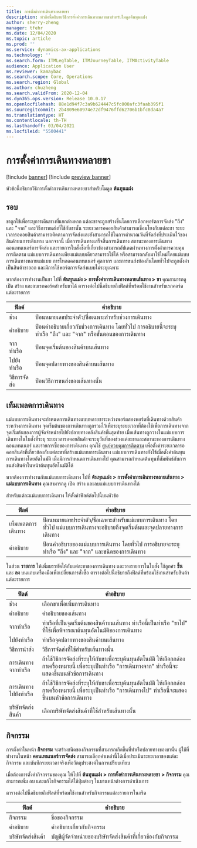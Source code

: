 ```yaml
---
title: การตั้งค่าการเดินทางหลายขา
description: หัวข้อนี้อธิบายวิธีการตั้งค่าการเดินทางหลายขาสำหรับโมดูลต้นทุนแฝง
author: sherry-zheng
manager: tfehr
ms.date: 12/04/2020
ms.topic: article
ms.prod: ''
ms.service: dynamics-ax-applications
ms.technology: ''
ms.search.form: ITMLegTable, ITMJourneyTable, ITMActivityTable
audience: Application User
ms.reviewer: kamaybac
ms.search.scope: Core, Operations
ms.search.region: Global
ms.author: chuzheng
ms.search.validFrom: 2020-12-04
ms.dyn365.ops.version: Release 10.0.17
ms.openlocfilehash: 88e1d94f7c3a9b624447c5fc000afc3faab395f1
ms.sourcegitcommit: 2b4809e60974e72df9476ffd62706b1bfc8da4a7
ms.translationtype: HT
ms.contentlocale: th-TH
ms.lasthandoff: 03/04/2021
ms.locfileid: "5500441"
---
```

# <a name="multi-leg-journey-setup"></a>การตั้งค่าการเดินทางหลายขา

[!include [banner](../../includes/banner.md)]
[!include [preview banner](../includes/preview-banner.md)]

หัวข้อนี้อธิบายวิธีการตั้งค่าการเดินทางหลายขาสำหรับโมดูล **ต้นทุนแฝง**

## <a name="legs"></a>รอบ

ขาถูกใช้เพื่อระบุการเดินทางที่แยกต่างหาก แต่ละขาจะถูกสร้างขึ้นโดยการเลือกพอร์ตการจัดส่ง "ถึง" และ "จาก" และวิธีการขนส่งที่ใช้กับขานั้น ระยะเวลารอคอยสินค้าสามารถเชื่อมโยงกับแต่ละขา ระยะเวลารอคอยสินค้าสามารถติดตามการจัดส่งและยังสามารถใช้ในการคํานวณวันที่จัดส่งที่ประเมินไว้ของสินค้าบนการเดินทาง นอกจากนี้ เมื่อการเดินทางเสร็จสิ้นการเดินทาง สถานะของการเดินทาง คอนเทนเนอร์การจัดส่ง และรายการใบสั่งซื้อที่เกี่ยวข้องสามารถอัปเดตผ่านทางการตั้งค่าการควบคุมการติดตาม แม่แบบการเดินทางเพียงแม่แบบเดียวสามารถใช้ได้ หรือสามารถกลับมาใช้ใหม่โดยแม่แบบการเดินทางหลายแม่แบบ การโหลดคอนเทนเนอร์ ศุลกากร และการขนส่งท้องถิ่นโดยทั่วไปจะถูกตั้งค่าเป็นสินค้าขาออก และมีการใช้พอร์ตการจัดส่งแบบไม่ระบุเฉพาะ

หากต้องการทำงานเป็นขา ไปที่ **ต้นทุนแฝง \> การตั้งค่าการเดินทางหลายเส้นทาง \> ขา** คุณสามารถดู เปิด สร้าง และลบเรกคอร์ดสำหรับขาได้ ตารางต่อไปนี้อธิบายถึงฟิลด์ที่พร้อมใช้งานสำหรับเรกคอร์ดแต่ละรายการ

| ฟิลด์ | คำอธิบาย |
|---|---|
| ช่วง | ป้อนหมายเลขประจำตัว/ชื่อเฉพาะสำหรับช่วงการเดินทาง |
| คำอธิบาย | ป้อนคำอธิบายเกี่ยวกับช่วงการเดินทาง โดยทั่วไป การอธิบายนี้จะระบุท่าเรือ "ถึง" และ "จาก" หรือขั้นตอนของการเดินทาง |
| จากท่าเรือ | ป้อนจุดเริ่มต้นของสินค้าบนเส้นทาง |
| ไปยังท่าเรือ | ป้อนจุดปลายทางของสินค้าบนเส้นทาง |
| วิธีการจัดส่ง | ป้อนวิธีการขนส่งของเส้นทางนั้น |

## <a name="journey-templates"></a>เท็มเพลตการเดินทาง

แม่แบบการเดินทางจะกําหนดการเดินทางแบบหลายขาระหว่างพอร์ตสองพอร์ตที่เดินทางด้วยสินค้าระหว่างการเดินทาง จุดเริ่มต้นของการเดินทางถูกรวมไว้เพื่อระบุระยะเวลาที่ต้องใช้เพื่อการเดินทางจากจุดเริ่มต้นของการผู้จัดจำหน่ายไปยังปลายทางคลังสินค้าขั้นสุดท้าย เมื่อเส้นทางถูกวางในแม่แบบการเดินทางในใบสั่งที่ระบุ ระยะเวลารอคอยสินค้าจะระบุวันที่ของช่วงแต่ละขาและสถานะของการเดินทาง คอนเทนเนอร์ และรายการซื้อของการเดินทาง คุณใช้ [ศูนย์ควบคุมการติดตาม](delivery-information-setup.md) เพื่อตั้งค่าระยะเวลารอคอยสินค้าที่เกี่ยวข้องกับแต่ละขาที่สร้างแม่แบบการเดินทาง แม่แบบการเดินทางยังใช้เมื่อตั้งค่าต้นทุนการเดินทางโดยอัตโนมัติ เมื่อมีการกําหนดการเดินทางไป คุณสามารถกําหนดต้นทุนที่สัมพันธ์กับการขนส่งสินค้าในหน้าต้นทุนอัตโนมัติได้

หากต้องการทำงานกับแม่แบบการเดินทาง ไปที่ **ต้นทุนแฝง \> การตั้งค่าการเดินทางหลายเส้นทาง \> แม่แบบการเดินทาง** คุณสามารถดู เปิด สร้าง และลบแม่แบบการเดินทางได้

สำหรับแต่ละแม่แบบการเดินทาง ให้ตั้งค่าฟิลด์ต่อไปนี้บนหัวข้อ

| ฟิลด์ | คำอธิบาย |
|---|---|
| เท็มเพลตการเดินทาง | ป้อนหมายเลขประจำตัว/ชื่อเฉพาะสำหรับแม่แบบการเดินทาง โดยทั่วไป แม่แบบการเดินทางจะอธิบายถึงจุดเริ่มต้นและจุดปลายทางการเดินทาง |
| คำอธิบาย | ป้อนคำอธิบายของแม่แบบการเดินทาง โดยทั่วไป การอธิบายจะระบุท่าเรือ "ถึง" และ "จาก" และชนิดของการเดินทาง |

ในส่วน **รายการ** ให้เพิ่มบรรทัดให้กับแต่ละขาของการเดินทาง และวางรายการในใบสั่ง ใช้ลูกศร **ขึ้น** และ **ลง** บนแถบเครื่องมือเพื่อเปลี่ยนการสั่งซื้อ ตารางต่อไปนี้อธิบายถึงฟิลด์ที่พร้อมใช้งานสำหรับสินค้าแต่ละรายการ

| ฟิลด์ | คำอธิบาย |
|---|---|
| ช่วง | เลือกขาเพื่อเพิ่มการเดินทาง |
| คำอธิบาย | คำอธิบายของเส้นทาง |
| จากท่าเรือ | ท่าเรือที่เป็นจุดเริ่มต้นของสินค้าบนเส้นทาง ท่าเรือนี้เป็นท่าเรือ "ขาไป" ที่ใช้เพื่อพิจารณาต้นทุนอัตโนมัติของการเดินทาง |
| ไปยังท่าเรือ | ท่าเรือจุดปลายทางของสินค้าบนเส้นทาง |
| วิธีการนำส่ง | วิธีการจัดส่งที่ใช้สำหรับเส้นทางนั้น |
| การเดินทางจากท่าเรือ | ถ้าใช้วิธีการจัดส่งที่ระบุให้กับขาเพื่อระบุต้นทุนอัตโนมัติ ให้เลือกกล่องกาเครื่องหมายนี้ เพื่อระบุเป็นท่าเรือ "การเดินทางจาก" ท่าเรือนี้จะแสดงขึ้นบนหัวข้อการเดินทาง |
| การเดินทางไปยังท่าเรือ | ถ้าใช้วิธีการจัดส่งที่ระบุให้กับขาเพื่อระบุต้นทุนอัตโนมัติ ให้เลือกกล่องกาเครื่องหมายนี้ เพื่อระบุเป็นท่าเรือ "การเดินทางไป" ท่าเรือนี้จะแสดงขึ้นบนหัวข้อการเดินทาง |
| บริษัทจัดส่งสินค้า | เลือกบริษัทจัดส่งสินค้าที่ใช้สำหรับเส้นทางนั้น |

## <a name="activities"></a>กิจกรรม

การตั้งค่าในหน้า **กิจกรรม** จะสร้างชนิดของกิจกรรมที่สามารถเกิดขึ้นที่ท่าเรือปลายทางของขานั้น ผู้ใช้ที่ทำงานในหน้า **คอนเทนเนอร์การจัดส่ง** สามารถเลือกค่าเหล่านี้ได้เมื่อประเมินระยะเวลาของแต่ละกิจกรรม และบันทึกระยะเวลาจริงเพื่อวัตถุประสงค์ในการเปรียบเทียบ

เมื่อต้องการตั้งค่ากิจกรรมของคุณ ให้ไปที่ **ต้นทุนแฝง \> การตั้งค่าการเดินทางหลายขา \> กิจกรรม** คุณสามารถเพิ่ม ลบ และแก้ไขกิจกรรมได้ใช้ปุ่มต่างๆ ในบานหน้าต่างการดำเนินการ

ตารางต่อไปนี้อธิบายถึงฟิลด์ที่พร้อมใช้งานสำหรับกิจกรรมแต่ละรายการในกริด

| ฟิลด์ | คำอธิบาย |
|---|---|
| กิจกรรม | ชื่อของกิจกรรม |
| คำอธิบาย | คำอธิบายเกี่ยวกับกิจกรรม |
| บริษัทจัดส่งสินค้า | บัญชีผู้จัดจำหน่ายของบริษัทจัดส่งสินค้าที่เกี่ยวข้องกับกิจกรรม |
